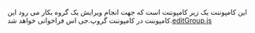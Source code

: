 این کامپوننت یک زیر کامپوننت است که جهت انجام ویرایش یک گروه بکار می رود
این کامپوننت در کامپوننت گروپ.جی اس فراخوانی خواهد شد.[editGroup.js](https://github.com/Hadi1402/pochat/blob/1421/src/Parent/editGroup.js)
